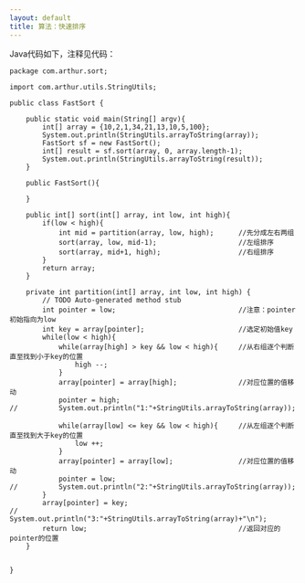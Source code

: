 ```yaml
---
layout: default
title: 算法：快速排序
---
```

Java代码如下，注释见代码：

	package com.arthur.sort;

	import com.arthur.utils.StringUtils;

	public class FastSort {
		
		public static void main(String[] argv){
			int[] array = {10,2,1,34,21,13,10,5,100};
			System.out.println(StringUtils.arrayToString(array));
			FastSort sf = new FastSort();
			int[] result = sf.sort(array, 0, array.length-1);
			System.out.println(StringUtils.arrayToString(result));
		}
		
		public FastSort(){
			
		}
		
		public int[] sort(int[] array, int low, int high){
			if(low < high){
				int mid = partition(array, low, high);		//先分成左右两组
				sort(array, low, mid-1);					//左组排序
				sort(array, mid+1, high);					//右组排序
			}
			return array;
		}

		private int partition(int[] array, int low, int high) {
			// TODO Auto-generated method stub
			int pointer = low;								//注意：pointer初始指向为low
			int key = array[pointer];						//选定初始值key	
			while(low < high){
				while(array[high] > key && low < high){		//从右组逐个判断直至找到小于key的位置
					high --;
				}
				array[pointer] = array[high]; 				//对应位置的值移动
				pointer = high;
	//			System.out.println("1:"+StringUtils.arrayToString(array));
				
				while(array[low] <= key && low < high){		//从左组逐个判断直至找到大于key的位置
					low ++;
				}
				array[pointer] = array[low];				//对应位置的值移动
				pointer = low;				
	//			System.out.println("2:"+StringUtils.arrayToString(array));
			}
			array[pointer] = key;
	//		System.out.println("3:"+StringUtils.arrayToString(array)+"\n");
			return low;										//返回对应的pointer的位置
		}
		
		
	}
